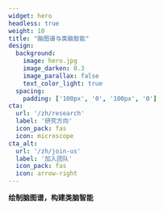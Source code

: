 ```yaml
---
widget: hero
headless: true
weight: 10
title: "脑图谱与类脑智能"
design:
  background:
    image: hero.jpg
    image_darken: 0.3
    image_parallax: false
    text_color_light: true
  spacing:
    padding: ['100px', '0', '100px', '0']
cta:
  url: '/zh/research'
  label: '研究方向'
  icon_pack: fas
  icon: microscope
cta_alt:
  url: '/zh/join-us'
  label: '加入团队'
  icon_pack: fas
  icon: arrow-right
---
```


**绘制脑图谱，构建类脑智能**
